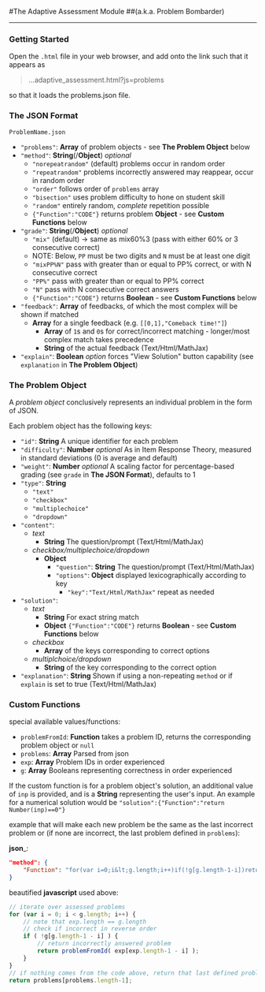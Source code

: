 #The Adaptive Assessment Module
##(a.k.a. Problem Bombarder)

***

### Getting Started

Open the `.html` file in your web browser, and add onto the link such that it appears as 

> ...adaptive_assessment.html?js=problems

so that it loads the problems.json file. 

### The JSON Format

    ProblemName.json
	
+ `"problems"`: __Array__ of problem objects - see __The Problem Object__ below
+ `"method"`: __String__(/__Object__) _optional_
	+ `"norepeatrandom"` (default) problems occur in random order
	+ `"repeatrandom"` problems incorrectly answered may reappear, occur in random order
	+ `"order"` follows order of `problems` array
	+ `"bisection"` uses problem difficulty to hone on student skill
	+ `"random"` entirely random, _complete_ repetition possible
	+ `{"Function":"CODE"}` returns problem __Object__ - see __Custom Functions__ below
+ `"grade"`: __String__(/__Object__) _optional_
	+ `"mix"` (default) -> same as mix60%3 (pass with either 60% or 3 consecutive correct)
	+ NOTE: Below, `PP` must be two digits and `N` must be at least one digit
	+ `"mixPP%N"` pass with greater than or equal to PP% correct, or with N consecutive correct
	+ `"PP%"` pass with greater than or equal to PP% correct
	+ `"N"` pass with N consecutive correct answers
	+ `{"Function":"CODE"}` returns __Boolean__ - see __Custom Functions__ below
+ `"feedback"`: __Array__ of feedbacks, of which the most complex will be shown if matched
	+ __Array__ for a single feedback (e.g. `[[0,1],"Comeback time!"]`)
		+ __Array__ of `1`s and `0`s for correct/incorrect matching - longer/most complex match takes precedence
		+ __String__ of the actual feedback (Text/Html/MathJax)
+ `"explain"`: __Boolean__ _option_ forces "View Solution" button capability (see `explanation` in __The Problem Object__)

### The Problem Object

A _problem object_ conclusively represents an individual problem in the form of JSON.

Each problem object has the following keys:

+ `"id"`: __String__ A unique identifier for each problem
+ `"difficulty"`: __Number__ _optional_ As in Item Response Theory, measured in standard deviations (0 is average and default)
+ `"weight"`: __Number__ _optional_  A scaling factor for percentage-based grading (see `grade` in __The JSON Format__), defaults to 1
+ `"type"`: __String__
	+ `"text"`
	+ `"checkbox"`
	+ `"multiplechoice"`
	+ `"dropdown"`
+ `"content"`:
	+ _text_ 
		+ __String__ The question/prompt (Text/Html/MathJax)
	+ _checkbox/multiplechoice/dropdown_
		+ __Object__
			+ `"question"`: __String__ The question/prompt (Text/Html/MathJax)
			+ `"options"`: __Object__ displayed lexicographically according to key
				+ `"key":"Text/Html/MathJax"` repeat as needed
+ `"solution"`:
	+ _text_
		 + __String__ For exact string match
		 + __Object__ `{"Function":"CODE"}` returns __Boolean__ - see __Custom Functions__ below
	+ _checkbox_
		+ __Array__ of the keys corresponding to correct options
	+ _multiplchoice/dropdown_
		+ __String__ of the key corresponding to the correct option
+ `"explanation"`: __String__ Shown if using a non-repeating `method` or if `explain` is set to true (Text/Html/MathJax)

### Custom Functions

special available values/functions:

+ `problemFromId`: __Function__ takes a problem ID, returns the corresponding problem object or `null`
+ `problems`: __Array__ Parsed from json
+ `exp`: __Array__ Problem IDs in order experienced
+ `g`: __Array__ Booleans representing correctness in order experienced

If the custom function is for a problem object's solution, an additional value of `inp` is provided, and is a __String__ representing the user's input. An example for a numerical solution would be `"solution":{"Function":"return Number(inp)==0"}`

example that will make each new problem be the same as the last incorrect problem or (if none are incorrect, the last problem defined in `problems`): 

__json___:

```JSON  
"method": {
    "Function": "for(var i=0;i&lt;g.length;i++)if(!g[g.length-1-i])return problemFromId(exp[exp.length-1-i]);return problems[problems.length-1];"
} 
```
	
beautified __javascript__ used above:

```Javascript
// iterate over assessed problems
for (var i = 0; i < g.length; i++) {
	// note that exp.length == g.length
	// check if incorrect in reverse order
	if ( !g[g.length-1 - i] ) {
		// return incorrectly answered problem
		return problemFromId( exp[exp.length-1 - i] );
	}
}
// if nothing comes from the code above, return that last defined problem
return problems[problems.length-1];
```
